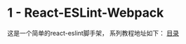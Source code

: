 # 1 - React-ESLint-Webpack
这是一个简单的react-eslint脚手架，
系列教程地址如下：
[目录](https://github.com/pd4d10/js-stack-from-scratch#目录)
